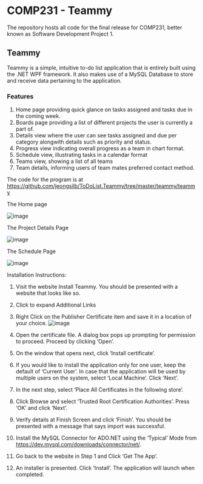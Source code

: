 # COMP231 - Teammy
The repository hosts all code for the final release for COMP231, better known as Software Development Project 1.
## Teammy
Teammy is a simple, intuitive to-do list application that is entirely built using the .NET WPF framework. It also makes 
use of a MySQL Database to store and receive data pertaining to the application.

### Features
1. Home page providing quick glance on tasks assigned and tasks due in the coming week.
2. Boards page providing a list of different projects the user is currently a part of.
3. Details view where the user can see tasks assigned and due per category alongwith details such as priority and status.
4. Progress view indicating overall progress as a team in chart format.
5. Schedule view, illustrating tasks in a calendar format
6. Teams view, showing a list of all teams
7. Team details, informing users of team mates preferred contact method.

The code for the program is at https://github.com/jeongsilb/ToDoList.Teammy/tree/master/teammy/teammy

The Home page

![image](https://user-images.githubusercontent.com/55296311/124931050-dafa6780-dfcf-11eb-84b9-714eda390824.png)

The Project Details Page

![image](https://user-images.githubusercontent.com/55296311/124930846-aab2c900-dfcf-11eb-95c9-48482ab79703.png)

The Schedule Page

![image](https://user-images.githubusercontent.com/55296311/124930966-c3bb7a00-dfcf-11eb-9f77-f89afdf6f7ae.png)


Installation Instructions:
1.	Visit the website Install Teammy. You should be presented with a website that looks like so.

2.	Click to expand Additional Links

3.	Right Click on the Publisher Certificate item and save it in a location of your choice.
	![image](https://user-images.githubusercontent.com/55296311/124930712-9373db80-dfcf-11eb-9cbb-8e735492354f.png)


4.	Open the certificate file. A dialog box pops up prompting for permission to proceed. Proceed by clicking ‘Open’.

5.	On the window that opens next, click ‘Install certificate’.
 
6.	If you would like to install the application only for one user, keep the default of ‘Current User’. In case that the application will be used by multiple users on the system, select ‘Local Machine’. Click ‘Next’. 
 
7.	In the next step, select ‘Place All Certificates in the following store’. 
 
8.	Click Browse and select ‘Trusted Root Certification Authorities’. Press ‘OK’ and click ‘Next’. 

9.	Verify details at Finish Screen and click ‘Finish’. You should be presented with a message that says import was successful.
 
10.	 Install the MySQL Connector for ADO.NET using the ‘Typical’ Mode from https://dev.mysql.com/downloads/connector/net/. 

11.	Go back to the website in Step 1 and Click ‘Get The App’.

12.	 An installer is presented. Click ‘Install’. The application will launch when completed.
  
 

